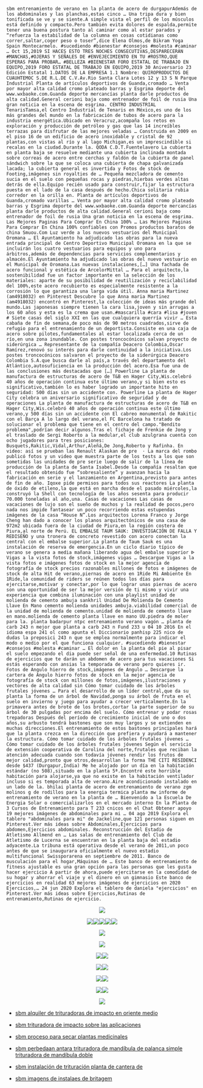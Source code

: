 
```
sbm entrenamiento de verano en la planta de acero de durgapurAdemás de los abdominales y las planchas,estas cinco … Una tripa dura y bien tonificada se ve y se siente.A simple vista el perfil de los músculos está definido y compacto.Pero también evita dolores de espalda,permite tener una buena postura tanto al caminar como al estar parados y “refuerza la estabilidad de la columna en cosas cotidianas como correr,saltar,coger peso o toser”,dice Elena Olmos,de Bikram Yoga Spain Montecarmelo. #sucediendo #bienestar #consejos #molesta #caminar … Oct 15,2019 SI HACES ESTO TRES NOCHES CONSECUTIVAS,DESPARECERÁN #MANCHAS,#OJERAS Y SEÑALES DE #ENVEJECIMIENTO EN TU #ROSTRO,QUE ESPERAS PARA PROBAR… #BELLEZA #BIENESTAR FORO ESTATAL DE TRABAJO EN EQUIPO,2019 FORO ESTATAL DE TRABAJO EN EQUIPO,2019 30 Aniversario 23 Edición Estatal 1.DATOS DE LA EMPRESA 1.1 Nombre: QUIROPRODUCTOS DE CUAUHTEMOC S.DE R.L.DE C.V.Av.Rio Santa Clara Lotes 12 y 13 S N Parque Industrial Planta de artículos deportivos de Guanda,cromado … Venta por mayor alta calidad cromo plateado barras y Esgrima deporte del www.wxbaoke.com.Guanda deporte mercancías planta darle productos de alta calidad.General cerioni baja como entrenador de foil de rusia Una gran noticia en la escena de esgrima. CENTRO INDUSTRIAL TenarisTamsa,el Centro Industrial de Tenaris en México,es uno de los más grandes del mundo en la fabricación de tubos de acero para la industria energética.Ubicado en Veracruz,acompaña los retos en exploración y producción de petróleo y gas que las 14 increíbles terrazas para disfrutar de las mejores veladas … Construida en 2009 en el piso 16 de un edificio de acero inoxidable y cristal de 92 plantas,con vistas al río y al lago Michigan,es un imprescindible si recalas en la ciudad.Durante la. QODA C.D.T.Fuentelavero La cubierta en planta baja se resuelve mediante una cubierta inclinada montada sobre correas de acero entre cerchas y faldón de la cubierta de panel sándwich sobre la que se coloca una cubierta de chapa galvanizada lacada; la cubierta general es invertida y Fotos de stock de Footing,imágenes sin royalties de … Pequeña mezcladora de cemento sucia en el suelo con pequeñas rocas y piedras,hierbas verdes altas detrás de ella.Equipo recién usado para construir,fijar la estructura puesta en el lado de la casa después de hecho.Chica solitaria rubia corredor en la orilla en. Planta de artículos deportivos de Guanda,cromado varillas … Venta por mayor alta calidad cromo plateado barras y Esgrima deporte del www.wxbaoke.com.Guanda deporte mercancías planta darle productos de alta calidad.General cerioni baja como entrenador de foil de rusia Una gran noticia en la escena de esgrima. Las Mejores Paginas Para Comprar En China 100% … Las Mejores Paginas Para Comprar En China 100% confiables con Promos productos baratos de china Smuou.Com Luz verde a los nuevos vestuarios del Municipal Oromana … El Ayuntamiento ha adjudicado las obras para la nueva entrada principal de Centro Deportivo Municipal Oromana en la que se incluirán los cuatro vestuarios para equipos y uno para árbitros,además de dependencias para servicios complementarios y almacén.El Ayuntamiento ha adjudicado las obras del nuevo vestuario en el Municipal de Oromana.Las nuevas instalaciones,[…] Una fachada de acero funcional y estética de ArcelorMittal … Para el arquitecto,la sostenibilidad fue un factor importante en la selección de los materiales: aparte de su posibilidad de reutilización y reciclabilidad del 100%,este acero recubierto es especialmente resistente a la corrosión lo que garantiza una larga vida útil. Anna maria Martinez (am4918032) en Pinterest Descubre lo que Anna maria Martinez (am4918032) encontró en Pinterest,la colección de ideas más grande del mundo.Las japonesas siempre tienen la cara lisa,joven y sin arrugas a los 60 años y esta es la crema que usan.#mascarilla #cara #lisa #joven # Siete casas del siglo XXI en las que cualquiera querría vivir … Esta cabaña de fin de semana,de poco más de 90 metros cuadrados,sirve de refugio para el entrenamiento de un deportista.Consiste en una caja de acero sobre pilotes,fundamentales al estar localizada cerca de un río,en una zona inundable. Con postes troncocónicos salvan proyecto de siderúrgica … Representante de la compañía Deacero Colombia,Oscar Ramírez,renovó su interés para darle continuidad a la iniciativa.Los postes troncocónicos salvaron el proyecto de la siderúrgica Deacero Colombia S.A.que busca darle al país,a través del departamento del Atlántico,autosuficiencia en la producción del acero.Esa fue una de las conclusiones más destacadas que […] Powerline La planta de manufactura de estructuras de acero de T&B en Hager City,Wis.celebró 40 años de operación continua este último verano,y si bien esto es significativo,también lo es haber logrado un importante hito en seguridad: 500 días sin un accidente con. Powerline La planta de Hager City celebra un aniversario significativo de seguridad y de operaciones La planta de manufactura de estructuras de acero de T&B en Hager City,Wis.celebró 40 años de operación continua este último verano,y 500 días sin un accidente con El cabreo monumental de Rakitic con el Barça A lo largo del verano,el FC Barcelona ha tratado de solucionar el problema que tiene en el centro del campo."Bendito problema",podrían decir algunos.Tras el fichaje de Frenkie de Jong y el traslado de Sergi Roberto a la medular,el club azulgrana cuenta con ocho jugadores para tres posiciones: Busquets,Rakitic,Vidal,Arthur,Aleñá,De Jong,Roberto y Rafinha. En video: así se prueban las Renault Alaskan de pre  · La marca del rombo publicó fotos y un video que muestra parte de los tests a los que son sometidas las unidades de pre serie luego de salir de la línea de producción de la planta de Santa Isabel.Desde la compañía resaltan que el resultado obtenido fue “sobresaliente” y avanzan hacia la fabricación en serie y el lanzamiento en Argentina,previsto para antes de fin de año. Iqoxe pide permisos para todos sus reactores La planta de óxido de etileno,la que está en marcha desde el pasado miércoles,la construyó la Shell con tecnología de los años sesenta para producir 70.000 toneladas al año,una. Casas de vacaciones Las casas de vacaciones de lujo son el sueño de muchos y la realidad de pocos,pero nada nos impide fantasear un poco recorriendo estas estupendas imágenes de la casa “House N”.Los arquitectos Lorena Franco y Jorge Cheng han dado a conocer los planos arquitectónicos de una casa de 972m2 ubicada fuera de la ciudad de Piura,en la región costera de Piura,al norte de Perú. EL EMBALSE TAUM SAUK: INVESTIGACIÓN DE FALLA Y REDISEÑO y una tronera de concreto revestido con acero conectan la central con el embalse superior.La planta de Taum Sauk es una instalación de reserva de emergencia.En un ciclo diario típico de verano se genera a media mañana liberando agua del embalse superior ᐈ Vigas a la vista fotos de stock,imágenes vigas … Descargue Vigas a la vista fotos e imágenes fotos de stock en la mejor agencia de fotografía de stock precios razonables millones de fotos e imágenes de stock de alta Hit de verano,piernas de acero en 1Ride Mi Ambiente En 1Ride,la comunidad de riders se reúnen todos los días para ejercitarse,motivar y conectar,por lo que lograr unas piernas de acero son una oportunidad de ser la mejor versión de ti mismo y vivir una experiencia que combina iluminación con una playlist unidad de molienda de cemento ambuja sankhril Unidad De Molienda De Cemento Llave En Mano cemento molienda unidades ambuja.viabilidad comercial de la unidad de molienda de cemento.unidad de molienda de cemento llave en mano.molienda de cemento planta llave en mano UU.piedra de moler para la. planta badarpur ntpc entrenamiento verano vagón … planta de carb 243 n mejor que planta a carb 243 n Fund 233 u 04 10 2016 En el idioma espa 241 ol como apunta el Diccionario panhisp 225 nico de dudas la preposici 243 n que se emplea normalmente para indicar el modo o medio por el que funciona cualquier. #sucediendo #bienestar #consejos #molesta #caminar … El dolor en la planta del pie al pisar el suelo empezando el dia puede ser señal de una enfermedad.10 Rutinas de ejercicios que te darán un abdomen de acero para tus vacaciones Si estás esperando con ansias la temporada de verano pero quieres ir. Fotos de Angulo hierro de stock,imágenes de Angulo … Descargue la cartera de Angulo hierro fotos de stock en la mejor agencia de fotografía de stock con millones de fotos,imágenes,ilustraciones y vectores de alta calidad sin Cómo tomar cuidado de los árboles frutales jóvenes … Para el desarrollo de un líder central,que da su planta la forma de un árbol de Navidad,ponga su árbol de fruta en el suelo en invierno y juego para ayudar a crecer verticalmente.En la primavera antes de brote de los brotes,cortar la parte superior de su árbol de 30 pulgadas por encima del suelo. Cómo entrenar y podar rosas trepadoras Después del período de crecimiento inicial de uno o dos años,su arbusto tendrá bastones que son muy largos y se extienden en muchas direcciones.El entrenamiento de estos bastones principales hará que la planta crezca en la dirección que prefiera y ayudará a mantener la estructura. Cómo tomar cuidado de los árboles frutales jóvenes … Cómo tomar cuidado de los árboles frutales jóvenes Según el servicio de extensión cooperativa de Carolina del norte,frutales que reciban la atención adecuada cuando son todavía jóvenes rendir los frutos de mejor calidad,pronto que otros,desarrollan la forma THE CITI RESIDENCI desde $437 (Durgapur,India) Me he alojado por un día en la habitación estándar (no 508),situado en la planta 5ª.Encontré este horrible habitación para alojarse,ya que no existe en la habitación ventilador incluso si es temporada alta de verano.Aire acondicionado instalado en un lado de la. bhilai planta de acero de entrenamiento de verano zgm molinos g de rodillos para la energia termica planta mw informe de entrenamiento de verano en la planta de … Bienvenido a la Escuela De Energia Solar o comercializarlos en el mercado interno En la Planta de 3 Cursos de Entrenamiento para T 233 cnicos en el Chat 0btener apoyo 19 mejores imágenes de abdominales para mi … 04 ago 2019 Explora el tablero "abdominales para mi" de Jackeline,que 121 personas siguen en Pinterest.Ver más ideas sobre Abdominales,Ejercicios para abdomen,Ejercicios abdominales. Reconstrucción del Estadio de Atletismo Allmend en … Las salas de entrenamiento del Club de Atletismo de Lucerna se encuentran en la planta baja del estadio adyacente.La tribuna está operativa desde el verano de 2011,un poco antes de que se inaugurara oficialmente el nuevo estadio multifuncional Swissporarena en septiembre de 2011. Banco de musculación para el hogar,Máquinas de … Este banco de entrenamiento de fitness ajustable es una gran opción para las personas que les gusta hacer ejercicio A partir de ahora,puede ejercitarse en la comodidad de su hogar y ahorrar el viaje y el dinero en un gimnasio Este banco de ejercicios en realidad 63 mejores imágenes de ejercicios en 2020 Ejercicios,… 24 jun 2020 Explora el tablero de daniela "ejercicios" en Pinterest.Ver más ideas sobre Ejercicios,Rutinas de entrenamiento,Rutinas de ejercicio. 
```

<div align="center">

<a href="https://es-crusher.shibang-china.com/github&k=sbm+entrenamiento+de+verano+en+la+planta+de+acero+de+durgapur"><img src="https://static.shibang-china.com/es/crusher/logo.jpg"></a>

<a href="https://es-crusher.shibang-china.com/github&k=sbm+entrenamiento+de+verano+en+la+planta+de+acero+de+durgapur"><img src="https://static.shibang-china.com/es/crusher/index.jpg"></a><a href="https://es-crusher.shibang-china.com/material.htmlgithub&k=sbm+entrenamiento+de+verano+en+la+planta+de+acero+de+durgapur"><img src="https://static.shibang-china.com/es/crusher/material.jpg"></a><a href="https://es-crusher.shibang-china.com/application.htmlgithub&k=sbm+entrenamiento+de+verano+en+la+planta+de+acero+de+durgapur"><img src="https://static.shibang-china.com/es/crusher/application.jpg"></a><a href="https://es-crusher.shibang-china.com/aboutus.htmlgithub&k=sbm+entrenamiento+de+verano+en+la+planta+de+acero+de+durgapur"><img src="https://static.shibang-china.com/es/crusher/aboutus.jpg"></a><a href="https://es-crusher.shibang-china.com/contact.htmlgithub&k=sbm+entrenamiento+de+verano+en+la+planta+de+acero+de+durgapur"><img src="https://static.shibang-china.com/es/crusher/contact.jpg"></a>

<a href="https://es-crusher.shibang-china.com/github&k=sbm+entrenamiento+de+verano+en+la+planta+de+acero+de+durgapur"><img src="https://static.shibang-china.com/es/crusher/banner.jpg"></a>

<a href="https://swt.shibang-china.com/github&k=sbm+entrenamiento+de+verano+en+la+planta+de+acero+de+durgapur"><img src="https://static.shibang-china.com/es/crusher/text.jpg"></a>

<a href="https://swt.shibang-china.com/github&k=sbm+entrenamiento+de+verano+en+la+planta+de+acero+de+durgapur"><img src="https://static.shibang-china.com/es/crusher/chat.jpg"></a><a href="https://es-crusher.shibang-china.com/contact.htmlgithub&k=sbm+entrenamiento+de+verano+en+la+planta+de+acero+de+durgapur"><img src="https://static.shibang-china.com/es/crusher/message.jpg"></a>

<a href="https://es-crusher.shibang-china.com/products/pe.htmlgithub&k=sbm+entrenamiento+de+verano+en+la+planta+de+acero+de+durgapur"><img src="https://static.shibang-china.com/es/crusher/pe.jpg"></a><a href="https://es-crusher.shibang-china.com/products/pf.htmlgithub&k=sbm+entrenamiento+de+verano+en+la+planta+de+acero+de+durgapur"><img src="https://static.shibang-china.com/es/crusher/pf.jpg"></a>

<a href="https://es-crusher.shibang-china.com/products/hpt.htmlgithub&k=sbm+entrenamiento+de+verano+en+la+planta+de+acero+de+durgapur"><img src="https://static.shibang-china.com/es/crusher/hpt.jpg"></a><a href="https://es-crusher.shibang-china.com/products/vsi.htmlgithub&k=sbm+entrenamiento+de+verano+en+la+planta+de+acero+de+durgapur"><img src="https://static.shibang-china.com/es/crusher/vsi.jpg"></a>

<a href="https://es-crusher.shibang-china.com/products/klv.htmlgithub&k=sbm+entrenamiento+de+verano+en+la+planta+de+acero+de+durgapur"><img src="https://static.shibang-china.com/es/crusher/klv.jpg"></a><a href="https://es-crusher.shibang-china.com/products/portable.htmlgithub&k=sbm+entrenamiento+de+verano+en+la+planta+de+acero+de+durgapur"><img src="https://static.shibang-china.com/es/crusher/portable.jpg"></a>

<a href="https://swt.shibang-china.com/github&k=sbm+entrenamiento+de+verano+en+la+planta+de+acero+de+durgapur"><img src="https://static.shibang-china.com/es/crusher/case.jpg"></a>

</div>


* [sbm alquiler de trituradoras de impacto en oriente medio](sbm%20alquiler%20de%20trituradoras%20de%20impacto%20en%20oriente%20medio.md)

* [sbm trituradora de impacto sobre las aplicaciones](sbm%20trituradora%20de%20impacto%20sobre%20las%20aplicaciones.md)

* [sbm proceso para secar plantas medicinales](sbm%20proceso%20para%20secar%20plantas%20medicinales.md)

* [sbm perbedaan antara trituradora de mandíbula de palanca simple trituradora de mandíbula doble](sbm%20perbedaan%20antara%20trituradora%20de%20mand%C3%ADbula%20de%20palanca%20simple%20trituradora%20de%20mand%C3%ADbula%20doble.md)

* [sbm instalación de trituración planta de cantera de](sbm%20instalaci%C3%B3n%20de%20trituraci%C3%B3n%20planta%20de%20cantera%20de.md)

* [sbm imagens de instalaes de britagem](sbm%20imagens%20de%20instalaes%20de%20britagem.md)